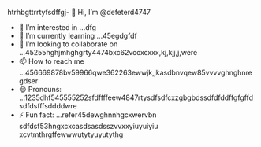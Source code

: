 htrhbgttrrtyfsdffgj- 👋 Hi, I’m @defeterd4747
- 👀 I’m interested in ...dfg
- 🌱 I’m currently learning ...45egdgfdf
- 💞️ I’m looking to collaborate on ...45255hghjmhghgrty4474bxc62vccxcxxx,kj,kjj,j,were
- 📫 How to reach me ...456669878bv59966qwe362263ewwjk,jkasdbnvqew85vvvvghnghnregdser
- 😄 Pronouns: ...1235dhf545555252sfdffffeew4847rtysdfsdfcxzgbgbdssdfdfddffgfgffdsdfdsfffsddddwre
- ⚡ Fun fact: ...refer45dewghnnhgcxwervbn
sdfdsf53hngxcxcasdsasdsszvvxxyiuyuiyiu
xcvtmthrgffewwwutytyuyutythg
<!---ddd15345dsfsesessytythtg
defeterd/defeterd is a ✨ special ✨ repository because its `README.md` (this file) juyappears on your GitHub profile.366bgfjmydsrewwefdssdsjxcvxcv
You can click the Preview link to take a look at your changes.58mhjhjhg
--->
